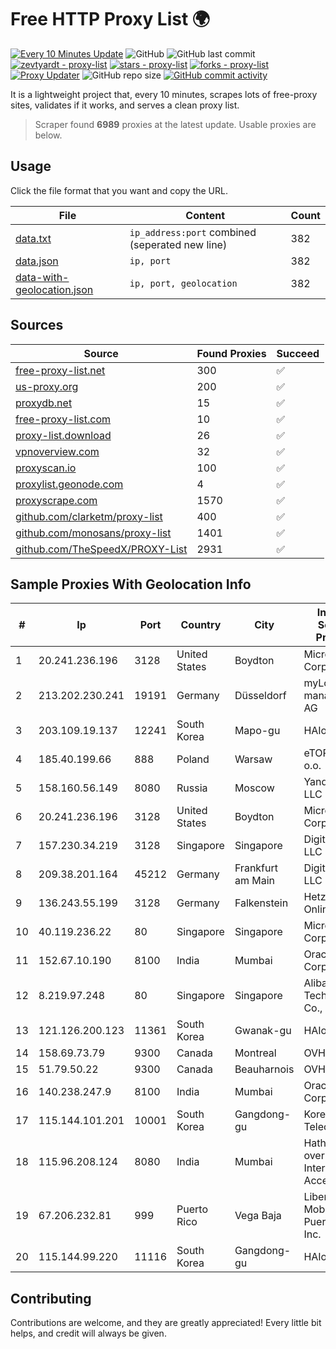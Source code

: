 
# Free HTTP Proxy List 🌍

[![Every 10 Minutes Update](https://github.com/mertguvencli/http-proxy-list/actions/workflows/main.yml/badge.svg?branch=main)](https://github.com/mertguvencli/http-proxy-list/actions/workflows/main.yml)
![GitHub](https://img.shields.io/github/license/mertguvencli/http-proxy-list)
![GitHub last commit](https://img.shields.io/github/last-commit/mertguvencli/http-proxy-list)
[![zevtyardt - proxy-list](https://img.shields.io/static/v1?label=zevtyardt&message=proxy-list&color=blue&logo=github)](https://github.com/zevtyardt/proxy-list "Go to GitHub repo")
[![stars - proxy-list](https://img.shields.io/github/stars/zevtyardt/proxy-list?style=social)](https://github.com/zevtyardt/proxy-list)
[![forks - proxy-list](https://img.shields.io/github/forks/zevtyardt/proxy-list?style=social)](https://github.com/zevtyardt/proxy-list)
[![Proxy Updater](https://github.com/zevtyardt/proxy-list/workflows/Proxy%20Updater/badge.svg)](https://github.com/zevtyardt/proxy-list/actions?query=workflow:"Proxy+Updater")
![GitHub repo size](https://img.shields.io/github/repo-size/zevtyardt/proxy-list)
[![GitHub commit activity](https://img.shields.io/github/commit-activity/m/zevtyardt/proxy-list?logo=commits)](https://github.com/zevtyardt/proxy-list/commits/main)

It is a lightweight project that, every 10 minutes, scrapes lots of free-proxy sites, validates if it works, and serves a clean proxy list.

> Scraper found **6989** proxies at the latest update. Usable proxies are below.

## Usage

Click the file format that you want and copy the URL.

|File|Content|Count|
|----|-------|-----|
|[data.txt](https://raw.githubusercontent.com/mertguvencli/http-proxy-list/main/proxy-list/data.txt)|`ip_address:port` combined (seperated new line)|382|
|[data.json](https://raw.githubusercontent.com/mertguvencli/http-proxy-list/main/proxy-list/data.json)|`ip, port`|382|
|[data-with-geolocation.json](https://raw.githubusercontent.com/mertguvencli/http-proxy-list/main/proxy-list/data-with-geolocation.json)|`ip, port, geolocation`|382|

## Sources

|Source|Found Proxies|Succeed|
|------|-------------|-------|
|[free-proxy-list.net](https://free-proxy-list.net)|300|✅|
|[us-proxy.org](https://www.us-proxy.org)|200|✅|
|[proxydb.net](http://proxydb.net)|15|✅|
|[free-proxy-list.com](https://free-proxy-list.com/?page=&port=&type%5B%5D=http&type%5B%5D=https&up_time=0&search=Search)|10|✅|
|[proxy-list.download](https://www.proxy-list.download/HTTP)|26|✅|
|[vpnoverview.com](https://vpnoverview.com/privacy/anonymous-browsing/free-proxy-servers)|32|✅|
|[proxyscan.io](https://www.proxyscan.io)|100|✅|
|[proxylist.geonode.com](https://proxylist.geonode.com/api/proxy-list?limit=300&page=1&sort_by=lastChecked&sort_type=desc&protocols=http,https)|4|✅|
|[proxyscrape.com](https://api.proxyscrape.com/v2/?request=displayproxies&protocol=http&timeout=10000&country=all&ssl=all&anonymity=all)|1570|✅|
|[github.com/clarketm/proxy-list](https://raw.githubusercontent.com/clarketm/proxy-list/master/proxy-list-raw.txt)|400|✅|
|[github.com/monosans/proxy-list](https://raw.githubusercontent.com/monosans/proxy-list/main/proxies/http.txt)|1401|✅|
|[github.com/TheSpeedX/PROXY-List](https://raw.githubusercontent.com/TheSpeedX/PROXY-List/master/http.txt)|2931|✅|


## Sample Proxies With Geolocation Info

|#|Ip|Port|Country|City|Internet Service Provider|
|-|--|----|-------|----|-------------------------|
|1|20.241.236.196|3128|United States|Boydton|Microsoft Corporation|
|2|213.202.230.241|19191|Germany|Düsseldorf|myLoc managed IT AG|
|3|203.109.19.137|12241|South Korea|Mapo-gu|HAIonNet|
|4|185.40.199.66|888|Poland|Warsaw|eTOP sp. z o.o.|
|5|158.160.56.149|8080|Russia|Moscow|Yandex.Cloud LLC|
|6|20.241.236.196|3128|United States|Boydton|Microsoft Corporation|
|7|157.230.34.219|3128|Singapore|Singapore|DigitalOcean, LLC|
|8|209.38.201.164|45212|Germany|Frankfurt am Main|DigitalOcean, LLC|
|9|136.243.55.199|3128|Germany|Falkenstein|Hetzner Online GmbH|
|10|40.119.236.22|80|Singapore|Singapore|Microsoft Corporation|
|11|152.67.10.190|8100|India|Mumbai|Oracle Corporation|
|12|8.219.97.248|80|Singapore|Singapore|Alibaba (US) Technology Co., Ltd.|
|13|121.126.200.123|11361|South Korea|Gwanak-gu|HAIonNet|
|14|158.69.73.79|9300|Canada|Montreal|OVH SAS|
|15|51.79.50.22|9300|Canada|Beauharnois|OVH SAS|
|16|140.238.247.9|8100|India|Mumbai|Oracle Corporation|
|17|115.144.101.201|10001|South Korea|Gangdong-gu|Korea Telecom|
|18|115.96.208.124|8080|India|Mumbai|Hathway IP over Cable Internet Access|
|19|67.206.232.81|999|Puerto Rico|Vega Baja|Liberty Mobile Puerto Rico Inc.|
|20|115.144.99.220|11116|South Korea|Gangdong-gu|HAIonNet|



## Contributing

Contributions are welcome, and they are greatly appreciated! Every
little bit helps, and credit will always be given.

